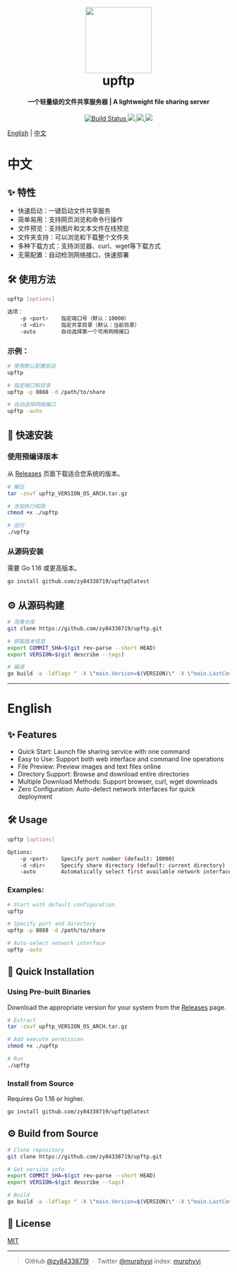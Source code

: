 <h1 align="center">
  <br>
  <a href="https://github.com/zy84338719/upftp" alt="logo" ><img src="https://raw.githubusercontent.com/cloudreve/frontend/master/public/static/img/logo192.png" width="150"/></a>
  <br>
  upftp
  <br>
</h1>

<div align="center">
  <h4>一个轻量级的文件共享服务器 | A lightweight file sharing server</h4>
</div>

<p align="center">
  <a href="https://github.com/zy84338719/upftp">
    <img src="https://github.com/zy84338719/upftp/actions/workflows/build.yml/badge.svg?branch=main"
         alt="Build Status">
  </a>
  <a href="https://codecov.io/gh/zy84338719/upftp">
    <img src="https://img.shields.io/codecov/c/github/zy84338719/upftp?style=flat-square">
  </a>
  <a href="https://goreportcard.com/report/github.com/zy84338719/upftp">
    <img src="https://goreportcard.com/badge/github.com/zy84338719/upftp?style=flat-square">
  </a>
  <a href="https://github.com/zy84338719/upftp/releases">
    <img src="https://img.shields.io/github/v/release/zy84338719/upftp?include_prereleases&style=flat-square">
  </a>
</p>

[English](#english) | [中文](#中文)

# 中文

## :sparkles: 特性

* 快速启动：一键启动文件共享服务
* 简单易用：支持网页浏览和命令行操作
* 文件预览：支持图片和文本文件在线预览
* 文件夹支持：可以浏览和下载整个文件夹
* 多种下载方式：支持浏览器、curl、wget等下载方式
* 无需配置：自动检测网络接口，快速部署

## :hammer_and_wrench: 使用方法

```bash
upftp [options]

选项：
    -p <port>    指定端口号（默认：10000）
    -d <dir>     指定共享目录（默认：当前目录）
    -auto        自动选择第一个可用网络接口
```

### 示例：
```bash
# 使用默认配置启动
upftp

# 指定端口和目录
upftp -p 8888 -d /path/to/share

# 自动选择网络接口
upftp -auto
```

## :rocket: 快速安装

### 使用预编译版本

从 [Releases](https://github.com/zy84338719/upftp/releases) 页面下载适合您系统的版本。

```bash
# 解压
tar -zxvf upftp_VERSION_OS_ARCH.tar.gz

# 添加执行权限
chmod +x ./upftp

# 运行
./upftp
```

### 从源码安装

需要 Go 1.16 或更高版本。

```bash
go install github.com/zy84338719/upftp@latest
```

## :gear: 从源码构建

```bash
# 克隆仓库
git clone https://github.com/zy84338719/upftp.git

# 获取版本信息
export COMMIT_SHA=$(git rev-parse --short HEAD)
export VERSION=$(git describe --tags)

# 编译
go build -a -ldflags " -X \"main.Version=$(VERSION)\" -X \"main.LastCommit=$(COMMIT_SHA)\" " -o upftp
```

---

# English

## :sparkles: Features

* Quick Start: Launch file sharing service with one command
* Easy to Use: Support both web interface and command line operations
* File Preview: Preview images and text files online
* Directory Support: Browse and download entire directories
* Multiple Download Methods: Support browser, curl, wget downloads
* Zero Configuration: Auto-detect network interfaces for quick deployment

## :hammer_and_wrench: Usage

```bash
upftp [options]

Options:
    -p <port>    Specify port number (default: 10000)
    -d <dir>     Specify share directory (default: current directory)
    -auto        Automatically select first available network interface
```

### Examples:
```bash
# Start with default configuration
upftp

# Specify port and directory
upftp -p 8888 -d /path/to/share

# Auto-select network interface
upftp -auto
```

## :rocket: Quick Installation

### Using Pre-built Binaries

Download the appropriate version for your system from the [Releases](https://github.com/zy84338719/upftp/releases) page.

```bash
# Extract
tar -zxvf upftp_VERSION_OS_ARCH.tar.gz

# Add execute permission
chmod +x ./upftp

# Run
./upftp
```

### Install from Source

Requires Go 1.16 or higher.

```bash
go install github.com/zy84338719/upftp@latest
```

## :gear: Build from Source

```bash
# Clone repository
git clone https://github.com/zy84338719/upftp.git

# Get version info
export COMMIT_SHA=$(git rev-parse --short HEAD)
export VERSION=$(git describe --tags)

# Build
go build -a -ldflags " -X \"main.Version=$(VERSION)\" -X \"main.LastCommit=$(COMMIT_SHA)\" " -o upftp
```

## :scroll: License

[MIT](https://github.com/zy84338719/upftp/blob/main/LICENSE.txt)

---
> GitHub [@zy84338719](https://github.com/zy84338719) &nbsp;&middot;&nbsp;
> Twitter [@murphyyi](https://twitter.com/murphyyi)
> index: [murphyyi](https://murphyyi.com)
